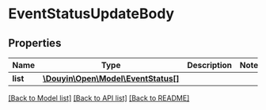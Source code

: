 # EventStatusUpdateBody

## Properties
Name | Type | Description | Notes
------------ | ------------- | ------------- | -------------
**list** | [**\Douyin\Open\Model\EventStatus[]**](EventStatus.md) |  | 

[[Back to Model list]](../../README.md#documentation-for-models) [[Back to API list]](../../README.md#documentation-for-api-endpoints) [[Back to README]](../../README.md)

